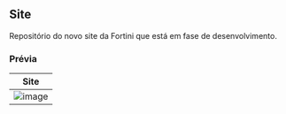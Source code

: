 ## Site

Repositório do novo site da Fortini que está em fase de desenvolvimento.

### Prévia

Site |
---- |
![image](https://user-images.githubusercontent.com/28319535/137923139-6dfe4b12-c3f5-4c07-9499-256262913ef3.png) |
